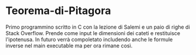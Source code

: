 # Teorema-di-Pitagora
Primo programmino scritto in C con la lezione di Salemi e un paio di righe di Stack Overflow.
Prende come input le dimensioni dei cateti e restituisce l'ipotenusa.
In futuro verrà compoletato includendo anche le formule inverse nel main executable ma per ora rimane così.
